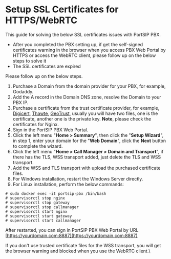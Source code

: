 # Setup SSL Certificates for HTTPS/WebRTC

This guide for solving the below SSL certificates issues with PortSIP PBX.

* After you completed the PBX setting up, if get the self-signed certificates warning in the browser when you access PBX Web Portal by HTTPS or access the WebRTC client, please follow up on the below steps to solve it
* The SSL certificates are expired

Please follow up on the below steps.

1. Purchase a Domain from the domain provider for your PBX, for example, Godaddy.
2. Add the A record in the Domain DNS zone, resolve the Domain to your PBX IP.
3. Purchase a certificate from the trust certificate provider, for example, [Digicert](https://www.digicert.com/), [Thawte](https://www.thawte.com/), [GeoTrust](https://www.geotrust.com/), usually you will have two files, one is the certificate, another one is the private key. **Note**, please check the certificates for Nginx.
4. Sign in the PortSIP PBX Web Portal.
5. Click the left menu "**Home > Summary**", then click the "**Setup Wizard**", in step 1, enter your domain for the "**Web Domain**", click the **Next** button to complete the wizard.
6. Click the left menu "**Home > Call Manager > Domain and Transport**", if there has the TLS, WSS transport added, just delete the TLS and WSS transport.
7. Add the WSS and TLS transport with upload the purchased certificate files.
8. For Windows installation, restart the Windows Server directly.
9. For Linux installation, perform the below commands:

```
# sudo docker exec -it portsip-pbx /bin/bash
# supervisorctl stop nginx
# supervisorctl stop gateway
# supervisorctl stop callmanager
# supervisorctl start nginx
# supervisorctl start gateway
# supervisorctl start callmanager
```

After restarted, you can sign in PortSIP PBX Web Portal by URL [https://yourdomain.com:8887](https://yourdomain.com:8887)

If you don't use trusted certificate files for the WSS transport, you will get the browser warning and blocked when you use the WebRTC client.\
